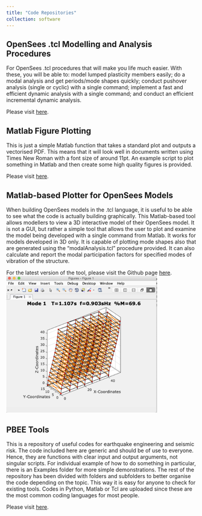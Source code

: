 ```yaml
---
title: "Code Repositories"
collection: software
---
```


## OpenSees .tcl Modelling and Analysis Procedures
For OpenSees .tcl procedures that will make you life much easier. With these, you will be able to: model lumped plasticity members easily; do a modal analysis and get periods/mode shapes quickly; conduct pushover analysis (single or cyclic) with a single command; implement a fast and efficient dynamic analysis with a single command; and conduct an efficient incremental dynamic analysis.

Please visit [here](https://github.com/gerardjoreilly/OpenSees-Procedures).


## Matlab Figure Plotting
This is just a simple Matlab function that takes a standard plot and outputs a vectorised PDF. This means that it will look well in documents written using Times New Roman with a font size of around 11pt. An example script to plot something in Matlab and then create some high quality figures is provided.

Please visit [here](https://github.com/gerardjoreilly/Matlab-Figure-Plotting).

## Matlab-based Plotter for OpenSees Models
When building OpenSees models in the .tcl language, it is useful to be able to see what the code is actually building graphically. This Matlab-based tool allows modellers to view a 3D interactive model of their OpenSees model. It is not a GUI, but rather a simple tool that allows the user to plot and examine the model being developed with a single command from Matlab. It works for models developed in 3D only. It is capable of plotting mode shapes also that are generated using the “modalAnalysis.tcl” procedure provided. It can also calculate and report the modal participation factors for specified modes of vibration of the structure.

For the latest version of the tool, please visit the Github page [here](https://github.com/gerardjoreilly/OpenSees-Model-Plotter-Matlab).
<img src="/images/matlab-plotter.png"  width="400px">

## PBEE Tools
This is a repository of useful codes for earthquake engineering and seismic risk. The code included here are generic and should be of use to everyone. Hence, they are functions with clear input and output arguments, not singular scripts. For individual example of how to do something in particular, there is an Examples folder for more simple demonstrations. The rest of the repository has been divided with folders and subfolders to better organise the code depending on the topic. This way it is easy for anyone to check for existing tools. Codes in Python, Matlab or Tcl are uploaded since these are the most common coding languages for most people.

Please visit [here](https://github.com/gerardjoreilly/PBEE-Tools).
